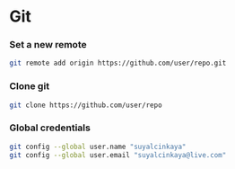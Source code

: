 # Git

### Set a new remote
```bash
git remote add origin https://github.com/user/repo.git
```

### Clone git
```bash
git clone https://github.com/user/repo
```

### Global credentials
```bash
git config --global user.name "suyalcinkaya"
git config --global user.email "suyalcinkaya@live.com"
```
